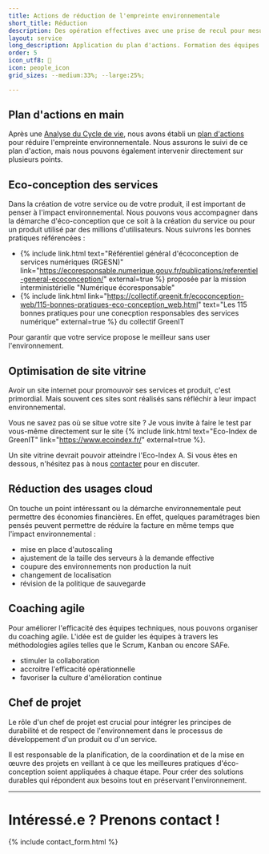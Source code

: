 ```yaml
---
title: Actions de réduction de l'empreinte environnementale
short_title: Réduction
description: Des opération effectives avec une prise de recul pour mesurer l'impact réel
layout: service
long_description: Application du plan d'actions. Formation des équipes. Pilotage et suivi des tâches. Mesure de l'amélioration effective.
order: 5
icon_utf8: 🚧
icon: people_icon
grid_sizes: --medium:33%; --large:25%;

---
```


## Plan d'actions en main

Après une [Analyse du Cycle de vie](/services/analyse_cycle_vie.html), nous avons établi un [plan d'actions](/services/strategie_reduction.html) pour réduire l'empreinte environnementale. Nous assurons le suivi de ce plan d'action, mais nous pouvons également intervenir directement sur plusieurs points.

## Eco-conception des services

Dans la création de votre service ou de votre produit, il est important de penser à l'impact environnemental. 
Nous pouvons vous accompagner dans la démarche d'éco-conception que ce soit à la création du service ou pour un produit utilisé par des millions d'utilisateurs.
Nous suivrons les bonnes pratiques référencées :
- {% include link.html text="Référentiel général d'écoconception de services numériques (RGESN)" link="https://ecoresponsable.numerique.gouv.fr/publications/referentiel-general-ecoconception/" external=true %} proposée par la mission interministérielle "Numérique écoresponsable"
- {% include link.html link="https://collectif.greenit.fr/ecoconception-web/115-bonnes-pratiques-eco-conception_web.html" text="Les 115 bonnes pratiques pour une conecption responsables des services numérique" external=true %} du collectif GreenIT

Pour garantir que votre service propose le meilleur sans user l'environnement.

## Optimisation de site vitrine

Avoir un site internet pour promouvoir ses services et produit, c'est primordial. Mais souvent ces sites sont réalisés sans réfléchir à leur impact environnemental.

Vous ne savez pas où se situe votre site ? Je vous invite à faire le test par vous-même directement sur le site {% include link.html text="Eco-Index de GreenIT" link="https://www.ecoindex.fr/" external=true %}.

Un site vitrine devrait pouvoir atteindre l'Eco-Index A. Si vous êtes en dessous, n'hésitez pas à nous [contacter](/contact.html) pour en discuter.

## Réduction des usages cloud

On touche un point intéressant ou la démarche environnementale peut permettre des économies financières. En effet, quelques paramétrages bien pensés peuvent permettre de réduire la facture en même temps que l'impact environnemental :
- mise en place d'autoscaling
- ajustement de la taille des serveurs à la demande effective
- coupure des environnements non production la nuit
- changement de localisation
- révision de la politique de sauvegarde

## Coaching agile

Pour améliorer l'efficacité des équipes techniques, nous pouvons organiser du coaching agile. L'idée est de guider les équipes à travers les méthodologies agiles telles que le Scrum, Kanban ou encore SAFe.

- stimuler la collaboration
- accroitre l'efficacité opérationnelle
- favoriser la culture d'amélioration continue

## Chef de projet

Le rôle d'un chef de projet est crucial pour intégrer les principes de durabilité et de respect de l'environnement dans le processus de développement d'un produit ou d'un service.

Il est responsable de la planification, de la coordination et de la mise en œuvre des projets en veillant à ce que les meilleures pratiques d'éco-conception soient appliquées à chaque étape. Pour créer des solutions durables qui répondent aux besoins tout en préservant l'environnement.

---
# Intéressé.e ? Prenons contact !
{% include contact_form.html %}
